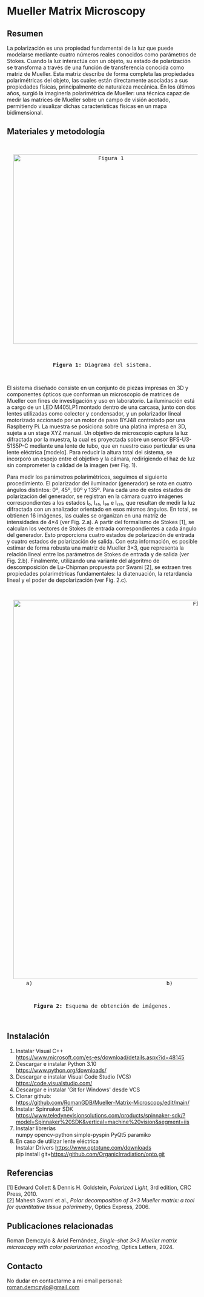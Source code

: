 # Mueller Matrix Microscopy

## Resumen

La polarización es una propiedad fundamental de la luz que puede modelarse mediante cuatro números reales conocidos como parámetros de Stokes. Cuando la luz interactúa con un objeto, su estado de polarización se transforma a través de una función de transferencia conocida como matriz de Mueller. Esta matriz describe de forma completa las propiedades polarimétricas del objeto, las cuales están directamente asociadas a sus propiedades físicas, principalmente de naturaleza mecánica. En los últimos años, surgió la imaginería polarimétrica de Mueller: una técnica capaz de medir las matrices de Mueller sobre un campo de visión acotado, permitiendo visualizar dichas características físicas en un mapa bidimensional.

## Materiales y metodología

<pre>
<p align="center">
  <img src="https://github.com/user-attachments/assets/9980bfc1-0515-4bea-8e9e-1b88e3ccab17" alt="Figura 1" width="500"/>
</p>
<p align="center"><b>Figura 1:</b> Diagrama del sistema.</p>
</pre>

El sistema diseñado consiste en un conjunto de piezas impresas en 3D y componentes ópticos que conforman un microscopio de matrices de Mueller con fines de investigación y uso en laboratorio. La iluminación está a cargo de un LED M405LP1 montado dentro de una carcasa, junto con dos lentes utilizadas como colector y condensador, y un polarizador lineal motorizado accionado por un motor de paso BYJ48 controlado por una Raspberry Pi. La muestra se posiciona sobre una platina impresa en 3D, sujeta a un stage XYZ manual. Un objetivo de microscopio captura la luz difractada por la muestra, la cual es proyectada sobre un sensor BFS-U3-51S5P-C mediante una lente de tubo, que en nuestro caso particular es una lente eléctrica [modelo]. Para reducir la altura total del sistema, se incorporó un espejo entre el objetivo y la cámara, redirigiendo el haz de luz sin comprometer la calidad de la imagen (ver Fig. 1).

Para medir los parámetros polarimétricos, seguimos el siguiente procedimiento. El polarizador del iluminador (generador) se rota en cuatro ángulos distintos: 0º, 45º, 90º y 135º. Para cada uno de estos estados de polarización del generador, se registran en la cámara cuatro imágenes correspondientes a los estados I₀, I₄₅, I₉₀ e I₁₃₅, que resultan de medir la luz difractada con un analizador orientado en esos mismos ángulos. En total, se obtienen 16 imágenes, las cuales se organizan en una matriz de intensidades de 4×4 (ver Fig. 2.a). A partir del formalismo de Stokes [1], se calculan los vectores de Stokes de entrada correspondientes a cada ángulo del generador. Esto proporciona cuatro estados de polarización de entrada y cuatro estados de polarización de salida. Con esta información, es posible estimar de forma robusta una matriz de Mueller 3×3, que representa la relación lineal entre los parámetros de Stokes de entrada y de salida (ver Fig. 2.b). Finalmente, utilizando una variante del algoritmo de descomposición de Lu-Chipman propuesta por Swami [2], se extraen tres propiedades polarimétricas fundamentales: la diatenuación, la retardancia lineal y el poder de depolarización (ver Fig. 2.c).

<pre>
<p align="center">
  <img src="https://github.com/user-attachments/assets/c3d254d9-ee3a-4968-9531-9013a7df6b32" alt="Figura 2" width="1000"/>
      a)                                          b)                                          c)
</p>  
<p align="center"><b>Figura 2:</b> Esquema de obtención de imágenes.</p>
</pre>

## Instalación

1) Instalar Visual C++  
https://www.microsoft.com/es-es/download/details.aspx?id=48145  
3) Descargar e instalar Python 3.10  
https://www.python.org/downloads/  
5) Descargar e instalar Visual Code Studio (VCS)  
https://code.visualstudio.com/  
7) Descargar e instalar 'Git for Windows' desde VCS  
8) Clonar github:  
https://github.com/RomanGDB/Mueller-Matrix-Microscopy/edit/main/  
10) Instalar Spinnaker SDK  
https://www.teledynevisionsolutions.com/products/spinnaker-sdk/?model=Spinnaker%20SDK&vertical=machine%20vision&segment=iis  
11) Instalar librerías  
numpy opencv-python simple-pyspin PyQt5 paramiko  
12) En caso de utilizar lente eléctrica  
Instalar Drivers https://www.optotune.com/downloads  
pip install git+https://github.com/OrganicIrradiation/opto.git  

## Referencias

[1] Edward Collett & Dennis H. Goldstein, *Polarized Light*, 3rd edition, CRC Press, 2010.  
[2] Mahesh Swami et al., *Polar decomposition of 3×3 Mueller matrix: a tool for quantitative tissue polarimetry*, Optics Express, 2006.

## Publicaciones relacionadas

Roman Demczylo & Ariel Fernández, *Single-shot 3×3 Mueller matrix microscopy with color polarization encoding*, Optics Letters, 2024.  

## Contacto
No dudar en contactarme a mi email personal:  
roman.demczylo@gmail.com
